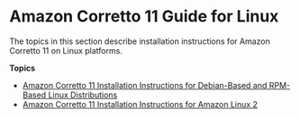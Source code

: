 # Amazon Corretto 11 Guide for Linux<a name="linux-info"></a>

The topics in this section describe installation instructions for Amazon Corretto 11 on Linux platforms\.

**Topics**
+ [Amazon Corretto 11 Installation Instructions for Debian\-Based and RPM\-Based Linux Distributions](generic-linux-install.md)
+ [Amazon Corretto 11 Installation Instructions for Amazon Linux 2](amazon-linux-install.md)